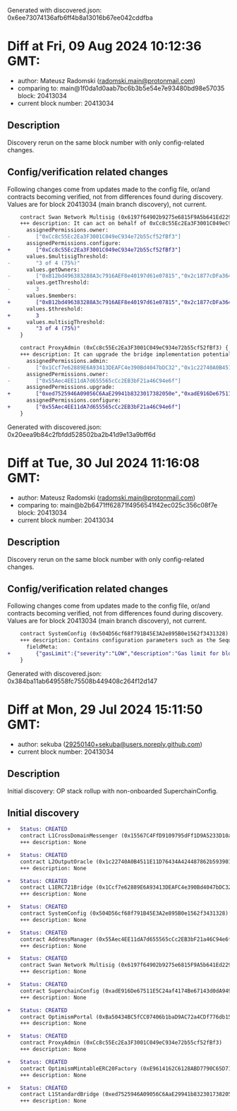 Generated with discovered.json: 0x6ee73074136afb6ff4b8a13016b67ee042cddfba

# Diff at Fri, 09 Aug 2024 10:12:36 GMT:

- author: Mateusz Radomski (<radomski.main@protonmail.com>)
- comparing to: main@1f0da1d0aab7bc6b3b5e54e7e93480bd98e57035 block: 20413034
- current block number: 20413034

## Description

Discovery rerun on the same block number with only config-related changes.

## Config/verification related changes

Following changes come from updates made to the config file,
or/and contracts becoming verified, not from differences found during
discovery. Values are for block 20413034 (main branch discovery), not current.

```diff
    contract Swan Network Multisig (0x6197f64902b9275e6815F9A5b641Ed2291A5d39c) {
    +++ description: It can act on behalf of 0xCc8c55Ec2Ea3F3001C049eC934e72b55cf52fBf3, inheriting its permissions.
      assignedPermissions.owner:
-        ["0xCc8c55Ec2Ea3F3001C049eC934e72b55cf52fBf3"]
      assignedPermissions.configure:
+        ["0xCc8c55Ec2Ea3F3001C049eC934e72b55cf52fBf3"]
      values.$multisigThreshold:
-        "3 of 4 (75%)"
      values.getOwners:
-        ["0xB12bd496383288A3c7916AEF8e40197d61e07815","0x2c1877cDFa3649122CC0F41423A2a185217a2E23","0x04E1b8f517aF7dcD75a95B46DAdCc2c6f486502D","0x3FcB6E08A960EF52Ec3101A444f71A2Fd964b248"]
      values.getThreshold:
-        3
      values.$members:
+        ["0xB12bd496383288A3c7916AEF8e40197d61e07815","0x2c1877cDFa3649122CC0F41423A2a185217a2E23","0x04E1b8f517aF7dcD75a95B46DAdCc2c6f486502D","0x3FcB6E08A960EF52Ec3101A444f71A2Fd964b248"]
      values.$threshold:
+        3
      values.multisigThreshold:
+        "3 of 4 (75%)"
    }
```

```diff
    contract ProxyAdmin (0xCc8c55Ec2Ea3F3001C049eC934e72b55cf52fBf3) {
    +++ description: It can upgrade the bridge implementation potentially gaining access to all funds, and change any system component.
      assignedPermissions.admin:
-        ["0x1Ccf7e62889E6A93413DEAFC4e390Bd4047bDC32","0x1c22740A0B4511E11D76434A424487862b593901","0x504D56cf68f791B45E3A2e895B0e1562f3431328","0xBa50434BC5fCC07406b1baD9AC72a4CDf776db15","0xE9614162C6128ABD7790C65D711CfC43ea842153","0xadE916De67511E5C24af4174Be67143d0dA94959","0xed7525946A09056C6AaE29941b8323017382050e"]
      assignedPermissions.owner:
-        ["0x55Aec4EE11dA7d655565cCc2EB3bF21a46C94e6f"]
      assignedPermissions.upgrade:
+        ["0xed7525946A09056C6AaE29941b8323017382050e","0xadE916De67511E5C24af4174Be67143d0dA94959","0xBa50434BC5fCC07406b1baD9AC72a4CDf776db15","0x1c22740A0B4511E11D76434A424487862b593901","0x504D56cf68f791B45E3A2e895B0e1562f3431328","0xE9614162C6128ABD7790C65D711CfC43ea842153","0x1Ccf7e62889E6A93413DEAFC4e390Bd4047bDC32"]
      assignedPermissions.configure:
+        ["0x55Aec4EE11dA7d655565cCc2EB3bF21a46C94e6f"]
    }
```

Generated with discovered.json: 0x20eea9b84c2fbfdd528502ba2b41d9e13a9bff6d

# Diff at Tue, 30 Jul 2024 11:16:08 GMT:

- author: Mateusz Radomski (<radomski.main@protonmail.com>)
- comparing to: main@b2b6471ff62871f4956541f42ec025c356c08f7e block: 20413034
- current block number: 20413034

## Description

Discovery rerun on the same block number with only config-related changes.

## Config/verification related changes

Following changes come from updates made to the config file,
or/and contracts becoming verified, not from differences found during
discovery. Values are for block 20413034 (main branch discovery), not current.

```diff
    contract SystemConfig (0x504D56cf68f791B45E3A2e895B0e1562f3431328) {
    +++ description: Contains configuration parameters such as the Sequencer address, gas limit on this chain and the unsafe block signer address.
      fieldMeta:
+        {"gasLimit":{"severity":"LOW","description":"Gas limit for blocks on L2."}}
    }
```

Generated with discovered.json: 0x384ba11ab649558fc75508b449408c264f12d147

# Diff at Mon, 29 Jul 2024 15:11:50 GMT:

- author: sekuba (<29250140+sekuba@users.noreply.github.com>)
- current block number: 20413034

## Description

Initial discovery: OP stack rollup with non-onboarded SuperchainConfig.

## Initial discovery

```diff
+   Status: CREATED
    contract L1CrossDomainMessenger (0x15567C4FfD9109795dFf1D9A5233D10aef0738D2)
    +++ description: None
```

```diff
+   Status: CREATED
    contract L2OutputOracle (0x1c22740A0B4511E11D76434A424487862b593901)
    +++ description: None
```

```diff
+   Status: CREATED
    contract L1ERC721Bridge (0x1Ccf7e62889E6A93413DEAFC4e390Bd4047bDC32)
    +++ description: None
```

```diff
+   Status: CREATED
    contract SystemConfig (0x504D56cf68f791B45E3A2e895B0e1562f3431328)
    +++ description: None
```

```diff
+   Status: CREATED
    contract AddressManager (0x55Aec4EE11dA7d655565cCc2EB3bF21a46C94e6f)
    +++ description: None
```

```diff
+   Status: CREATED
    contract Swan Network Multisig (0x6197f64902b9275e6815F9A5b641Ed2291A5d39c)
    +++ description: None
```

```diff
+   Status: CREATED
    contract SuperchainConfig (0xadE916De67511E5C24af4174Be67143d0dA94959)
    +++ description: None
```

```diff
+   Status: CREATED
    contract OptimismPortal (0xBa50434BC5fCC07406b1baD9AC72a4CDf776db15)
    +++ description: None
```

```diff
+   Status: CREATED
    contract ProxyAdmin (0xCc8c55Ec2Ea3F3001C049eC934e72b55cf52fBf3)
    +++ description: None
```

```diff
+   Status: CREATED
    contract OptimismMintableERC20Factory (0xE9614162C6128ABD7790C65D711CfC43ea842153)
    +++ description: None
```

```diff
+   Status: CREATED
    contract L1StandardBridge (0xed7525946A09056C6AaE29941b8323017382050e)
    +++ description: None
```
